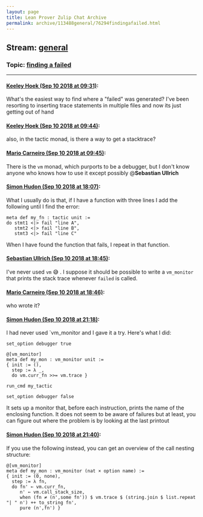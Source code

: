 ```yaml
---
layout: page
title: Lean Prover Zulip Chat Archive 
permalink: archive/113488general/76294findingafailed.html
---
```


## Stream: [general](index.html)
### Topic: [finding a failed](76294findingafailed.html)

---

#### [Keeley Hoek (Sep 10 2018 at 09:31)](https://leanprover.zulipchat.com/#narrow/stream/113488-general/topic/finding%20a%20failed/near/133643406):
What's the easiest way to find where a "failed" was generated? I've been resorting to inserting trace statements in multiple files and now its just getting out of hand

#### [Keeley Hoek (Sep 10 2018 at 09:44)](https://leanprover.zulipchat.com/#narrow/stream/113488-general/topic/finding%20a%20failed/near/133643997):
also, in the tactic monad, is there a way to get a stacktrace?

#### [Mario Carneiro (Sep 10 2018 at 09:45)](https://leanprover.zulipchat.com/#narrow/stream/113488-general/topic/finding%20a%20failed/near/133644045):
There is the `vm` monad, which purports to be a debugger, but I don't know anyone who knows how to use it except possibly @**Sebastian Ullrich**

#### [Simon Hudon (Sep 10 2018 at 18:07)](https://leanprover.zulipchat.com/#narrow/stream/113488-general/topic/finding%20a%20failed/near/133671919):
What I usually do is that, if I have a function with three lines I add the following until I find the error:

```lean
meta def my_fn : tactic unit :=
do stmt1 <|> fail "line A",
   stmt2 <|> fail "line B",
   stmt3 <|> fail "line C"
```

When I have found the function that fails, I repeat in that function.

#### [Sebastian Ullrich (Sep 10 2018 at 18:45)](https://leanprover.zulipchat.com/#narrow/stream/113488-general/topic/finding%20a%20failed/near/133673961):
I've never used `vm` :sweat_smile: . I suppose it should be possible to write a `vm_monitor` that prints the stack trace whenever `failed` is called.

#### [Mario Carneiro (Sep 10 2018 at 18:46)](https://leanprover.zulipchat.com/#narrow/stream/113488-general/topic/finding%20a%20failed/near/133674025):
who wrote it?

#### [Simon Hudon (Sep 10 2018 at 21:18)](https://leanprover.zulipchat.com/#narrow/stream/113488-general/topic/finding%20a%20failed/near/133683100):
I had never used `vm_monitor and I gave it a try. Here's what I did:

```lean
set_option debugger true

@[vm_monitor]
meta def my_mon : vm_monitor unit := 
{ init := (),
  step := λ _, 
  do vm.curr_fn >>= vm.trace }

run_cmd my_tactic

set_option debugger false
```

It sets up a monitor that, before each instruction, prints the name of the enclosing function. It does not seem to be aware of failures but at least, you can figure out where the problem is by looking at the last printout

#### [Simon Hudon (Sep 10 2018 at 21:40)](https://leanprover.zulipchat.com/#narrow/stream/113488-general/topic/finding%20a%20failed/near/133684138):
If you use the following instead, you can get an overview of the call nesting structure:

```lean
@[vm_monitor]
meta def my_mon : vm_monitor (nat × option name) := 
{ init := (0, none),
  step := λ fn, 
  do fn' ← vm.curr_fn, 
     n' ← vm.call_stack_size,
     when (fn ≠ (n',some fn')) $ vm.trace $ (string.join $ list.repeat "| " n') ++ to_string fn',
     pure (n',fn') }
```

